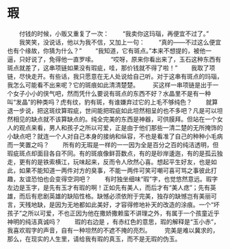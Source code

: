 # 瑕
　　付钱的时候，小贩又重复了一次： 
　　“我卖你这玛瑙，再便宜不过了。” 
　　我笑笑，没说话，他以为我不信，又加上一句： 
　　“真的——不过这么便宜也有个缘故，你猜为什么？” 
　　“我知道，它有斑点。”本来不想提的，被他一逼，只好说了，免得他一直罗嗦。 
　　“哎呀，原来你看出来了，玉石这种东西有斑点就差了，这串项链如果没有瑕疵，哇，那价钱就不得了啦！” 
　　我取了项链，尽快走开。有些话，我只愿意在无人处说给自己听。对于这串有斑点的玛瑙，我怎么可能看不出来呢？它的斑痕如此清清楚楚。 
　　买这样一串项链是出于一个女子小小的侠气吧，然而凭什么要说有斑点的东西不好？水晶里不是有一种叫“发晶”的种类吗？虎有纹，豹有斑，有谁嫌弃过它的上毛不够纯色？ 
　　就算退一步说，把这斑纹算瑕疵，世间能把瑕疵如此坦然相呈的也不多吧？凡是可以坦然相见的缺点就不该算缺点的。纯全完美的东西是神器，可供膜拜。但站在一个女人的观点来看，男人和孩子之所以可爱，正是由于他们那些一清二楚的无所掩饰的小缺点吧？就连一个人对自己本身的接纳和纵容，不也是看准了自己的种种小毛病而一笑置之吗？ 
　　所有的无瑕是一样的一一因为全是百分之百的纯洁透明，但瑕疵斑点却面目各自不同。有的斑痕像鲜苔数点，有的是砂岸逶迤，有的是孤云独走，更有的是铁索横江，玩味起来，反而令人欣然心喜。想起平生好友，也是如此，如果不能知道一两件对方的臭事，不能一两件可笑可嘲可喜可骂之事彼此打趣，友谊恐怕也会变得空洞吧？ 
　　有时独坐细味“瑕”字，也觉悠然意远。瑕字左边是玉字，是先有玉才有瑕的啊！正如先有美人，而后才有“美人痣”；先有英雄，而后有悲剧英雄的缺陷性格。缺憾必须依附于完美，独存的缺憾岂有美丽可言，天残地缺，是因为无地都如此美好，才容得修地补天的改造的涂痕。一个“坏孩子”之所以可爱，不也正因为他在撒娇撒赖蛮不讲理之外，有属于一个孩童近乎神明的纯洁真诚吗？ 
　　瑕的右边是 ，有赤红色的意思，瑕的解释是“玉小赤”，我喜欢瑕字的声音，自有一种坦然的不遮不掩的亮烈。 
　　完美是难以冀求的，那么，在现实的人生里，请给我有瑕的真玉，而不是无瑕的伪玉。
 